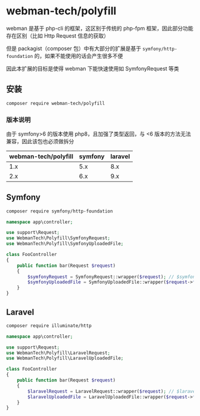 # webman-tech/polyfill

webman 是基于 php-cli 的框架，这区别于传统的 php-fpm 框架，因此部分功能存在区别（比如 Http Request 信息的获取）

但是 packagist（composer 包）中有大部分的扩展是基于 `symfony/http-foundation` 的，如果不能使用的话会产生很多不便

因此本扩展的目标是使得 webman 下能快速使用如 SymfonyRequest 等类

## 安装

```bash
composer require webman-tech/polyfill
```

### 版本说明

由于 symfony>6 的版本使用 php8，且加强了类型返回，与 <6 版本的方法无法兼容，因此该包也必须做拆分

| webman-tech/polyfill | symfony | laravel |
| ---- | ---- | ---- |
| 1.x | 5.x | 8.x |
| 2.x | 6.x | 9.x |

## Symfony

```bash
composer require symfony/http-foundation
```

```php
namespace app\controller;

use support\Request;
use WebmanTech\Polyfill\SymfonyRequest;
use WebmanTech\Polyfill\SymfonyUploadedFile;

class FooController
{
    public function bar(Request $request) 
    {
        $symfonyRequest = SymfonyRequest::wrapper($request); // $symfonyRequest 此时所有功能同 `Symfony\Component\HttpFoundation\Request`
        $symfonyUploadedFile = SymfonyUploadedFile::wrapper($request->file('file')); // $symfonyUploadedFile 此时所有功能同 `Symfony\Component\HttpFoundation\File\UploadedFile`
    }
}
```

## Laravel

```bash
composer require illuminate/http
```

```php
namespace app\controller;

use support\Request;
use WebmanTech\Polyfill\LaravelRequest;
use WebmanTech\Polyfill\LaravelUploadedFile;

class FooController
{
    public function bar(Request $request) 
    {
        $laravelRequest = LaravelRequest::wrapper($request); // $laravelRequest 此时所有功能同 `Illuminate\Http\Request`
        $laravelUploadedFile = LaravelUploadedFile::wrapper($request->file('file')); // $laravelUploadedFile 此时所有功能同 `Illuminate\Http\UploadedFile`
    }
}
```
